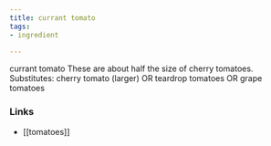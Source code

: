 ```yaml
---
title: currant tomato
tags:
- ingredient

---
```

currant tomato These are about half the size of cherry tomatoes. Substitutes: cherry tomato (larger) OR teardrop tomatoes OR grape tomatoes

### Links

* [[tomatoes]]
